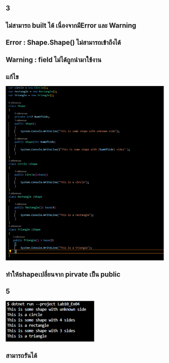 ## 3 
## ไม่สามารถ built ได้ เนื่องจากมีError และ Warning
## Error : Shape.Shape() ไม่สามารถเข้าถึงได้
## Warning : field ไม่ได้ถูกนำมาใช้งาน

## แก้ไข
![alt text](image-3.png)
## ทำให้shapeเปลี่ยนจาก pirvate เป็น public

## 5
![alt text](image-4.png)
## สามารถรันได้